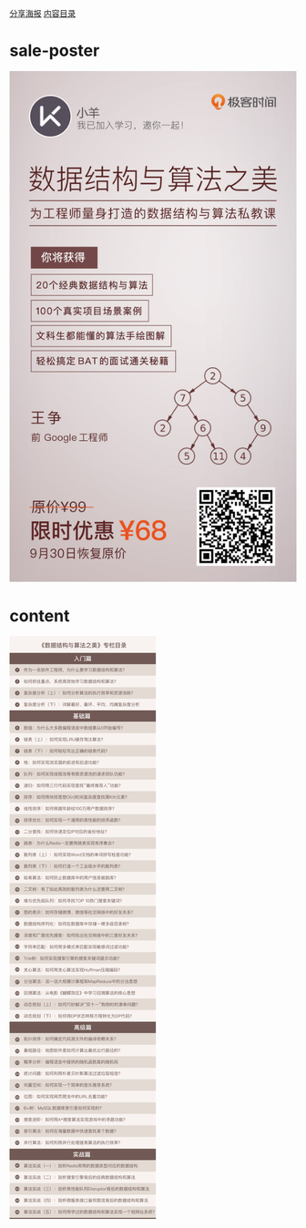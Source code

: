 
[分享海报](#sale-poster)
[内容目录](#content)

# sale-poster
![sale-poster](../img/126-sale-poster.jpg)
# content
![content](../img/126-content.jpg)

